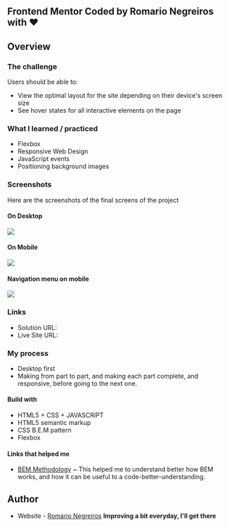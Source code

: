 ## Frontend Mentor Coded by Romario Negreiros with ❤

## Overview

### The challenge

Users should be able to:

- View the optimal layout for the site depending on their device's screen size
- See hover states for all interactive elements on the page

### What I learned / practiced

+ Flexbox
+ Responsive Web Design
+ JavaScript events
+ Positioning background images

### Screenshots

Here are the screenshots of the final screens of the project

#### On Desktop
![](.images/desktop.png)

#### On Mobile
![](.images/mobile.png)

#### Navigation menu on mobile
![](.images/mobileNav.png)

### Links

- Solution URL: [](https://github.com/Romario-Negreiros/Easybank)
- Live Site URL: [](https://romario-negreiros.github.io/Easybank/)

### My process

- Desktop first
- Making from part to part, and making each part complete, and responsive, before going to the next one.

#### Build with

- HTML5 + CSS + JAVASCRIPT
- HTML5 semantic markup
- CSS B.E.M pattern
- Flexbox

#### Links that helped me

- [BEM Methodology](http://getbem.com/introduction/) ~ This helped me to understand better how BEM works, and how it can be useful to a code-better-understanding.

## Author

- Website - [Romario Negreiros](romario-negreiros.github.io/Portfolio/) 
**Improving a bit everyday, I'll get there**









    

